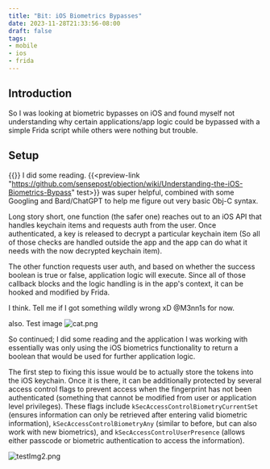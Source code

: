 ```yaml
---
title: "Bit: iOS Biometrics Bypasses"
date: 2023-11-28T21:33:56-08:00
draft: false
tags: 
- mobile
- ios
- frida
---
```


## Introduction
So I was looking at biometric bypasses on iOS and found myself not understanding why certain applications/app logic could be bypassed with a simple Frida script while others were nothing but trouble.

##  Setup
{{<preview-link>}}
I did some reading. {{<preview-link "https://github.com/sensepost/objection/wiki/Understanding-the-iOS-Biometrics-Bypass" test>}} was super helpful, combined with some Googling and Bard/ChatGPT to help me figure out very basic Obj-C syntax.

Long story short, one function (the safer one) reaches out to an iOS API that handles keychain items and requests auth from the user. Once authenticated, a key is released to decrypt a particular keychain item (So all of those checks are handled outside the app and the app can do what it needs with the now decrypted keychain item).

The other function requests user auth, and based on whether the success boolean is true or false, application logic will execute. Since all of those callback blocks and the logic handling is in the app's context, it can be hooked and modified by Frida. 

I think. Tell me if I got something wildly wrong xD @M3nn1s for now.

also. Test image 
![cat.png](/posts/Bit_On_iOS_Biometrics_Bypasses/cat.png)


So continued; I did some reading and the application I was working with essentially was only using the iOS biometrics functionality to return a boolean that would be used for further application logic.

The first step to fixing this issue would be to actually store the tokens into the iOS keychain. Once it is there, it can be additionally protected by several access control flags to prevent access when the fingerprint has not been authenticated (something that cannot be modified from user or application level privileges). These flags include `kSecAccessControlBiometryCurrentSet` (ensures information can only be retrieved after entering valid biometric information), `kSecAccessControlBiometryAny` (similar to before, but can also work with new biometrics), and `kSecAccessControlUserPresence` (allows either passcode or biometric authentication to access the information).

![testImg2.png](/posts/Bit_On_iOS_Biometrics_Bypasses/testImg2.png)